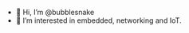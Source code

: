 - 👋 Hi, I’m @bubblesnake
- 👀 I’m interested in embedded, networking and IoT.

<!---
bubblesnake/bubblesnake is a ✨ special ✨ repository because its `README.md` (this file) appears on your GitHub profile.
You can click the Preview link to take a look at your changes.
--->
